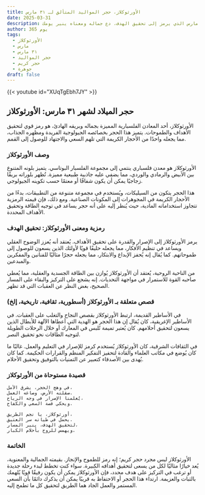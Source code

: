 ```yaml
---
title: الأورثوكلاز، حجر المواليد المتألق لـ ٣١ مارس
date: 2025-03-31
description: اشعر بأهمية الأورثوكلاز، حجر المواليد لـ ٣١ مارس الذي يرمز إلى تحقيق الهدف. دع جماله ومعناه ينير يومك.
author: 365 يوم
tags:
  - الأورثوكلاز
  - مارس
  - ٣١ مارس
  - حجر المواليد
  - حجر كريم
  - جوهرة
draft: false
---
```


{{< youtube id="XUqTgEbh7JY" >}}

## حجر الميلاد لشهر ٣١ مارس: الأورثوكلاز

الأورثوكلاز، أحد المعادن الفلسبارية المميزة بجماله وبريقه الهادئ، هو رمز قوي لتحقيق الأهداف والطموحات. يتميز هذا الحجر بخصائصه الجيولوجية الفريدة ومظهره الجذاب، مما يجعله واحدًا من الأحجار الكريمة التي تلهم السعي والاجتهاد للوصول إلى القمم.

### وصف الأورثوكلاز

الأورثوكلاز هو معدن فلسباري ينتمي إلى مجموعة الفلسبار البوتاسي. يتميز بلونه المتنوع بين الأبيض والرمادي والوردي، مما يضفي عليه جاذبية طبيعية مميزة. تُظهر بلوراته بريقًا زجاجيًا يمكن أن يكون شفافًا أو معتمًا حسب تكوينه الجيولوجي.

هذا الحجر يتكون من السيليكات، ويُستخدم في مجموعة متنوعة من التطبيقات، بدءًا من الأحجار الكريمة في المجوهرات إلى المكونات الصناعية. ومع ذلك، فإن قيمته الرمزية تتجاوز استخداماته المادية، حيث يُنظر إليه على أنه حجر يساعد في توجيه الطاقة وتحقيق الأهداف المحددة.

### رمزية ومعنى الأورثوكلاز: تحقيق الهدف

يرمز الأورثوكلاز إلى الإصرار والقدرة على تحقيق الأهداف. يُعتقد أنه يُعزز الوضوح العقلي ويساعد في تنظيم الأفكار، مما يجعله حليفًا قويًا لأولئك الذين يسعون للوصول إلى طموحاتهم. كما يُقال إنه يُحفز الإبداع والابتكار، مما يجعله حجرًا مثاليًا للفنانين والمفكرين والمبدعين.

من الناحية الروحية، يُعتقد أن الأورثوكلاز يُوازن بين الطاقة الجسدية والعقلية، مما يُعطي صاحبه القوة للاستمرار في مواجهة التحديات. إنه يشجع على التركيز والبقاء على المسار الصحيح، بغض النظر عن العقبات التي قد تظهر.

### قصص متعلقة بـ الأورثوكلاز (أسطورية، ثقافية، تاريخية، إلخ)

في الأساطير القديمة، ارتبط الأورثوكلاز بقصص النجاح والتغلب على العقبات. في الأساطير الإغريقية، كان يُقال إن هذا الحجر هو الهدية التي أعطاها الآلهة للأبطال الذين يسعون لتحقيق أحلامهم. كان يُعتبر تميمة تُلبس في المعارك أو خلال الرحلات الطويلة لتوجيه الطاقات نحو تحقيق النصر.

في الثقافات الشرقية، كان الأورثوكلاز يُستخدم كرمز للإصرار في التعليم والعمل. غالبًا ما كان يُوضع في مكاتب العلماء والقادة لتحفيز التفكير المنظم والقرارات الحكيمة. كما كان يُهدى بين الأصدقاء كتعبير عن التمنيات بالتوفيق وتحقيق الأحلام.

### قصيدة مستوحاة من الأورثوكلاز

```
في وهج الحجر، يشرق الأمل،  
صقلته الأرض، وصاغه العمل.  
يُعلمنا الإصرار في وجه الرياح،  
ويحكي قصة السعي والكفاح.

أورثوكلاز، يا نجم الطريق،  
يحمل في طياته سر العتيق.  
لتحقيق الهدف، ينير المسار،  
ويهمس للروح بأحلام الكبار.
```

### الخاتمة

الأورثوكلاز ليس مجرد حجر كريم؛ إنه رمز للطموح والإنجاز. بقيمته الجمالية والمعنوية، يُعد خيارًا مثاليًا لكل من يسعى لتحقيق أهدافه الكبيرة. سواء كنت تخطط لبدء رحلة جديدة أو ترغب في التركيز على هدف محدد، فإن الأورثوكلاز يمكن أن يكون رفيقًا قويًا يُلهمك بالثبات والعزيمة. ارتداء هذا الحجر أو الاحتفاظ به قريبًا يمكن أن يذكرك دائمًا بأن السعي المستمر والعمل الجاد هما الطريق لتحقيق كل ما تطمح إليه.